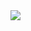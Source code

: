<div class="repo-badge">
  <a href="#" id="status-image-popup" title="build status image" name="status-images" class="open-popup" data-ember-action="927">
    <img src="https://travis-ci.org/Merff/flashcards.svg">
  </a>
</div>